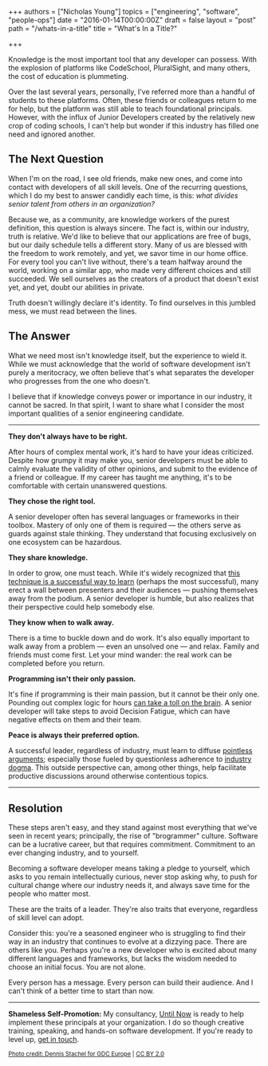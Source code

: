 +++
authors = ["Nicholas Young"]
topics = ["engineering", "software", "people-ops"]
date = "2016-01-14T00:00:00Z"
draft = false
layout = "post"
path = "/whats-in-a-title"
title = "What's In a Title?"

+++

Knowledge is the most important tool that any developer can possess. With the explosion of platforms like CodeSchool, PluralSight, and many others, the cost of education is plummeting.

Over the last several years, personally, I've referred more than a handful of students to these platforms. Often, these friends or colleagues return to me for help, but the platform was still able to teach foundational principals. However, with the influx of Junior Developers created by the relatively new crop of coding schools, I can't help but wonder if this industry has filled one need and ignored another.

## The Next Question

When I'm on the road, I see old friends, make new ones, and come into contact with developers of all skill levels. One of the recurring questions, which I do my best to answer candidly each time, is this: *what divides senior talent from others in an organization?*

Because we, as a community, are knowledge workers of the purest definition, this question is always sincere. The fact is, within our industry, truth is relative. We'd like to believe that our applications are free of bugs, but our daily schedule tells a different story. Many of us are blessed with the freedom to work remotely, and yet, we savor time in our home office. For every tool you can't live without, there's a team halfway around the world, working on a similar app, who made very different choices and still succeeded. We sell ourselves as the creators of a product that doesn't exist yet, and yet, doubt our abilities in private.

Truth doesn't willingly declare it's identity. To find ourselves in this jumbled mess, we must read between the lines.

## The Answer

What we need most isn't knowledge itself, but the experience to wield it. While we must acknowledge that the world of software development isn't purely a meritocracy, we often believe that's what separates the developer who progresses from the one who doesn't.

I believe that if knowledge conveys power or importance in our industry, it cannot be sacred. In that spirit, I want to share what I consider the most important qualities of a senior engineering candidate.

---

**They don't always have to be right.**

After hours of complex mental work, it's hard to have your ideas criticized. Despite how grumpy it may make you, senior developers must be able to calmly evaluate the validity of other opinions, and submit to the evidence of a friend or colleague. If my career has taught me anything, it's to be comfortable with certain unanswered questions.

**They chose the right tool.**

A senior developer often has several languages or frameworks in their toolbox. Mastery of only one of them is required &mdash; the others serve as guards against stale thinking. They understand that focusing exclusively on one ecosystem can be hazardous.

**They share knowledge.**

In order to grow, one must teach. While it's widely recognized that [this technique is a successful way to learn](https://en.wikipedia.org/wiki/Learning_by_teaching) (perhaps the most successful), many erect a wall between presenters and their audiences &mdash; pushing themselves away from the podium. A senior developer is humble, but also realizes that their perspective could help somebody else.

**They know when to walk away.**

There is a time to buckle down and do work. It's also equally important to walk away from a problem &mdash; even an unsolved one &mdash; and relax. Family and friends must come first. Let your mind wander: the real work can be completed before you return.

**Programming isn't their only passion.**

It's fine if programming is their main passion, but it cannot be their only one. Pounding out complex logic for hours [can take a toll on the brain](https://en.wikipedia.org/wiki/Decision_fatigue). A senior developer will take steps to avoid Decision Fatigue, which can have negative effects on them and their team.

**Peace is always their preferred option.**

A successful leader, regardless of industry, must learn to diffuse [pointless arguments](http://nicholaswyoung.com/its-not-about-your-tools); especially those fueled by questionless adherence to [industry dogma](https://hbr.org/2010/06/challenge). This outside perspective can, among other things, help facilitate productive discussions around otherwise contentious topics.

---

## Resolution

These steps aren't easy, and they stand against most everything that we've seen in recent years; principally, the rise of "brogrammer" culture. Software can be a lucrative career, but that requires commitment. Commitment to an ever changing industry, and to yourself.

Becoming a software developer means taking a pledge to yourself, which asks to you remain intellectually curious, never stop asking why, to push for cultural change where our industry needs it, and always save time for the people who matter most.

These are the traits of a leader. They're also traits that everyone, regardless of skill level can adopt.

Consider this: you're a seasoned engineer who is struggling to find their way in an industry that continues to evolve at a dizzying pace. There are others like you. Perhaps you're a new developer who is excited about many different languages and frameworks, but lacks the wisdom needed to choose an initial focus. You are not alone.

Every person has a message. Every person can build their audience. And I can't think of a better time to start than now.

---

**Shameless Self-Promotion:** My consultancy, [Until Now](http://untilnow.co) is ready to help implement these principals at your organization. I do so though creative training, speaking, and hands-on software development. If you're ready to level up, [get in touch](http://untilnow.co).

<small>[Photo credit: Dennis Stachel for GDC Europe](https://www.flickr.com/photos/officialgdc/4894730690/) | [CC BY 2.0](https://creativecommons.org/licenses/by/2.0/)</small>
